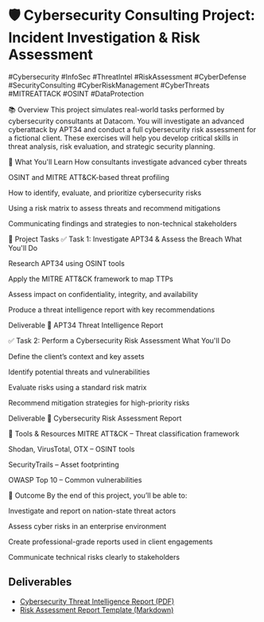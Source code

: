 # 🛡️ Cybersecurity Consulting Project: Incident Investigation & Risk Assessment

#Cybersecurity #InfoSec #ThreatIntel #RiskAssessment #CyberDefense #SecurityConsulting #CyberRiskManagement #CyberThreats #MITREATTACK #OSINT #DataProtection


📚 Overview
This project simulates real-world tasks performed by cybersecurity consultants at Datacom. You will investigate an advanced cyberattack by APT34 and conduct a full cybersecurity risk assessment for a fictional client. These exercises will help you develop critical skills in threat analysis, risk evaluation, and strategic security planning.

🧠 What You'll Learn
How consultants investigate advanced cyber threats

OSINT and MITRE ATT&CK-based threat profiling

How to identify, evaluate, and prioritize cybersecurity risks

Using a risk matrix to assess threats and recommend mitigations

Communicating findings and strategies to non-technical stakeholders

🚀 Project Tasks
✅ Task 1: Investigate APT34 & Assess the Breach
What You'll Do

Research APT34 using OSINT tools

Apply the MITRE ATT&CK framework to map TTPs

Assess impact on confidentiality, integrity, and availability

Produce a threat intelligence report with key recommendations

Deliverable
📄 APT34 Threat Intelligence Report

✅ Task 2: Perform a Cybersecurity Risk Assessment
What You'll Do

Define the client’s context and key assets

Identify potential threats and vulnerabilities

Evaluate risks using a standard risk matrix

Recommend mitigation strategies for high-priority risks

Deliverable
📄 Cybersecurity Risk Assessment Report

🧰 Tools & Resources
MITRE ATT&CK – Threat classification framework

Shodan, VirusTotal, OTX – OSINT tools

SecurityTrails – Asset footprinting

OWASP Top 10 – Common vulnerabilities

🏁 Outcome
By the end of this project, you’ll be able to:

Investigate and report on nation-state threat actors

Assess cyber risks in an enterprise environment

Create professional-grade reports used in client engagements

Communicate technical risks clearly to stakeholders

## Deliverables

- [Cybersecurity Threat Intelligence Report (PDF)](https://github.com/CarineJackson1/-cybersecurity-incident-investigation-threat-intelligence-reporting/blob/main/Cybersecurity%20Threat%20Intelligence%20Report.pdf)
- [Risk Assessment Report Template (Markdown)]()


